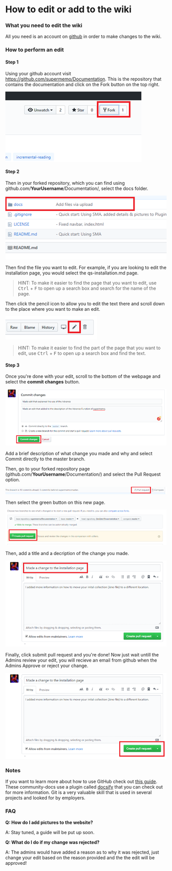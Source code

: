 # How to edit or add to the wiki

### What you need to edit the wiki
All you need is an account on [github](https://github.com/) in order to make changes to the wiki. 

### How to perform an edit
#### Step 1 
Using your github account visit https://github.com/supermemo/Documentation. This is the repository that contains the documentation and click on the Fork button on the top right. 

![Fork Button](content/images/editwiki/forkbutton.png)

#### Step 2
Then in your forked repository, which you can find using github.com/**YourUsername**/Documentation/, select the docs folder. 

![Docs Folder](content/images/editwiki/docsfolder.png)

Then find the file you want to edit. For example, if you are looking to edit the installation page, you would select the qs-installation.md page. 

> HINT: To make it easier to find the page that you want to edit, use <kbd>Ctrl</kbd> + <kbd>F</kbd> to open up a search box and search for the name of the page. 

Then click the pencil icon to allow you to edit the text there and scroll down to the place where you want to make an edit. 

![Edit Button](content/images/editwiki/pencilicon.png)

> HINT: To make it easier to find the part of the page that you want to edit, use <kbd>Ctrl</kbd> + <kbd>F</kbd> to open up a search box and find the text. 
  
#### Step 3 
Once you're done with your edit, scroll to the bottom of the webpage and select the **commit changes** button. 

![Commit Change](content/images/editwiki/commit.png)

Add a brief description of what change you made and why and select Commit directly to the master branch. 

Then, go to your forked repository page (github.com/**YourUsername**/Documentation/) and select the Pull Request option.  

![Pull request Step 1](content/images/editwiki/pullreq1.png)

Then select the green button on this new page.

![Pull request Step 2](content/images/editwiki/pullreq2.png)

Then, add a title and a decription of the change you made. 

![Pull request Step 3](content/images/editwiki/pullreq3.png)

Finally, click submit pull request and you're done! Now just wait untill the Admins review your edit, you will recieve an email from github when the Admins Approve or reject your change. 

![Pull request Step 4](content/images/editwiki/pullreqfinal.png)

### Notes
If you want to learn more about how to use GitHub check out [this guide](https://hackernoon.com/understanding-git-fcffd87c15a3).
These community-docs use a plugin called [docsify](https://docsify.js.org/#/) that you can check out for more information. Git is a very valuable skill that is used in several projects and looked for by employers.

### FAQ
**Q: How do I add pictures to the website?**

A: Stay tuned, a guide will be put up soon. 

**Q: What do I do if my change was rejected?**

A: The admins would have added a reason as to why it was rejected, just change your edit based on the reason provided and the the edit will be approved!

